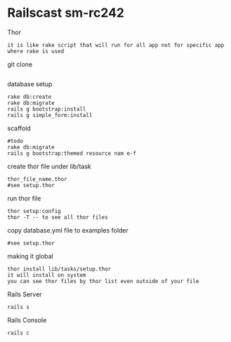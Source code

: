 Railscast sm-rc242
===================
Thor
```
it is like rake script that will run for all app not for specific app where rake is used
```
git clone
```

```
database setup
```
rake db:create
rake db:migrate
rails g bootstrap:install
rails g simple_form:install
```
scaffold
```
#todo
rake db:migrate
rails g bootstrap:themed resource nam e-f
````
create thor file under lib/task
```
thor_file_name.thor
#see setup.thor
```
run thor file
```
thor setup:config
thor -T -- to see all thor files
```
copy database.yml file to examples folder
```
#see setup.thor
```
making it global
```
thor install lib/tasks/setup.thor
it will install on system
you can see thor files by thor list even outside of your file
```
Rails Server
```
rails s
```
Rails Console
```
rails c
```
